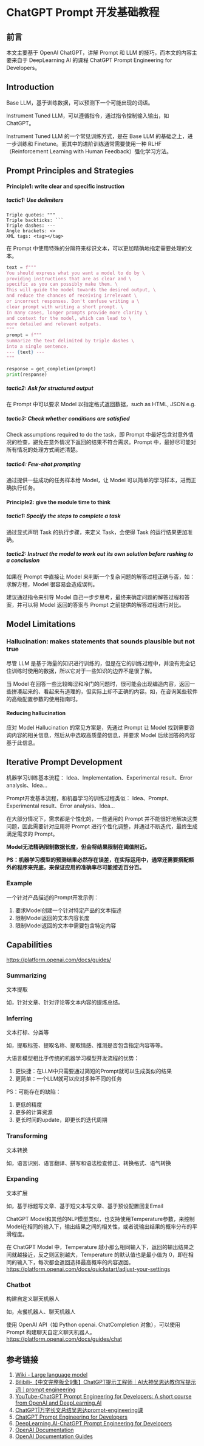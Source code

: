 # ChatGPT Prompt 开发基础教程


## 前言

本文主要基于 OpenAI ChatGPT，讲解 Prompt 和 LLM 的技巧，而本文的内容主要来自于 DeepLearning AI 的课程 ChatGPT Prompt Engineering for Developers。


## Introduction

Base LLM，基于训练数据，可以预测下一个可能出现的词语。

Instrument Tuned LLM，可以遵循指令，通过指令控制输入输出，如 ChatGPT。

Instrument Tuned LLM 的一个常见训练方式，是在 Base LLM 的基础之上，进一步训练和 Finetune。而其中的进阶训练通常需要使用一种 RLHF（Reinforcement Learning with Human Feedback）强化学习方法。 


## Prompt Principles and Strategies


#### Principle1: write clear and specific instruction

##### tactic1: Use delimiters

```
Triple quotes: """
Triple backticks: ```
Triple dashes: ---
Angle brackets: <>
XML tags: <tag></tag>
```

在 Prompt 中使用特殊的分隔符来标识文本，可以更加精确地指定需要处理的文本。

```python
text = f"""
You should express what you want a model to do by \ 
providing instructions that are as clear and \ 
specific as you can possibly make them. \ 
This will guide the model towards the desired output, \ 
and reduce the chances of receiving irrelevant \ 
or incorrect responses. Don't confuse writing a \ 
clear prompt with writing a short prompt. \ 
In many cases, longer prompts provide more clarity \ 
and context for the model, which can lead to \ 
more detailed and relevant outputs.
"""
prompt = f"""
Summarize the text delimited by triple dashes \ 
into a single sentence.
--- {text} ---
"""

response = get_completion(prompt)
print(response)
```

##### tactic2: Ask for structured output

在 Prompt 中可以要求 Model 以指定格式返回数据，such as HTML, JSON e.g.

##### tactic3: Check whether conditions are satisfied

Check assumptions required to do the task，即 Prompt 中最好包含对意外情况的检查，避免在意外情况下返回的结果不符合需求。Prompt 中，最好尽可能对所有情况的处理方式阐述清楚。

##### tactic4: Few-shot prompting

通过提供一些成功的任务样本给 Model，让 Model 可以简单的学习样本，进而正确执行任务。

#### Principle2: give the module time to think

##### tactic1: Specify the steps to complete a task

通过显式声明 Task 的执行步骤，来定义 Task，会使得 Task 的运行结果更加准确。

##### tactic2: Instruct the model to work out its own solution before rushing to a conclusion

如果在 Prompt 中直接让 Model 来判断一个复杂问题的解答过程正确与否，如：求解方程，Model 很容易会造成误判。

建议通过指令来引导 Model 自己一步步思考，最终来确定问题的解答过程和答案，并可以将 Model 返回的答案与 Prompt 之前提供的解答过程进行对比。


## Model Limitations

### Hallucination: makes statements that sounds plausible but not true

尽管 LLM 是基于海量的知识进行训练的，但是在它的训练过程中，并没有完全记住训练时使用的数据，所以它对于一些知识的边界不是很了解。

当 Model 在回答一些比较晦涩和冷门的问题时，很可能会出现编造内容，返回一些拼凑起来的、看起来有道理的，但实际上却不正确的内容。如，在咨询某些软件的高级配置参数的使用指南时。

#### Reducing hallucination

应对 Model Hallucination 的常见方案是，先通过 Prompt 让 Model 找到需要咨询内容的相关信息，然后从中选取高质量的信息，并要求 Model 后续回答的内容基于此信息。


## Iterative Prompt Development

机器学习训练基本流程：
Idea、Implementation、Experimental result、Error analysis、Idea...

Prompt开发基本流程，和机器学习的训练过程类似：
Idea、Prompt、Experimental result、Error analysis、Idea...

在大部分情况下，需求都是个性化的，一些通用的 Prompt 并不能很好地解决这类问题，因此需要针对应用将 Prompt 进行个性化调整，并通过不断迭代，最终生成满足需求的 Prompt。

**Model无法精确限制数据长度，但会将结果限制在阈值附近。**

**PS：机器学习模型的预测结果必然存在误差，在实际运用中，通常还需要搭配额外的程序来兜底，来保证应用的准确率尽可能接近百分百。**


### Example

一个针对产品描述的Prompt开发示例：
1. 要求Model创建一个针对特定产品的文本描述
2. 限制Model返回的文本内容长度
3. 限制Model返回的文本中需要包含特定内容


## Capabilities

https://platform.openai.com/docs/guides/

### Summarizing

文本提取

如，针对文章、针对评论等文本内容的提炼总结。


### Inferring

文本打标、分类等

如，提取标签、提取名称、提取情感、推测是否包含指定内容等等。

大语言模型相比于传统的机器学习模型开发流程的优势：
1. 更快捷：在LLM中只需要通过简短的Prompt就可以生成类似的结果
2. 更简单：一个LLM就可以应对多种不同的任务

PS：可能存在的缺陷：
1. 更低的精度
2. 更多的计算资源
3. 更长时间的update，即更长的迭代周期


### Transforming

文本转换

如，语言识别、语言翻译、拼写和语法检查修正、转换格式、语气转换


### Expanding

文本扩展

如，基于标题写文章、基于短文本写文章、基于预设配置回复Email

ChatGPT Model和其他的NLP模型类似，也支持使用Temperature参数，来控制Model在相同的输入下，输出结果之间的相关性，或者说输出结果的概率分布的平滑程度。

在 ChatGPT Model 中，Temperature 越小那么相同输入下，返回的输出结果之间就越接近，反之则区别越大，Temperature 的默认值也是最小值为 0，即在相同的输入下，每次都会返回选择最高概率的内容返回。
https://platform.openai.com/docs/quickstart/adjust-your-settings


### Chatbot

构建自定义聊天机器人

如，点餐机器人、聊天机器人

使用 OpenAI API（如 Python openai. ChatCompletion 对象），可以使用 Prompt 构建聊天自定义聊天机器人。
https://platform.openai.com/docs/guides/chat


## 参考链接
1. [Wiki - Large language model](https://en.wikipedia.org/wiki/Large_language_model)
2. [Bilibili-【中文完整版全9集】ChatGPT提示工程师｜AI大神吴恩达教你写提示词｜prompt engineering](https://www.bilibili.com/video/BV14M4y147yH)
3. [YouTube-ChatGPT Prompt Engineering for Developers: A short course from OpenAI and DeepLearning.AI](https://www.youtube.com/watch?v=H4YK_7MAckk&list=RDCMUCcIXc5mJsHVYTZR1maL5l9w&index=1)
4. [ChatGPT|万字长文总结吴恩达prompt-engineering课](https://mp.weixin.qq.com/s/gUtB71uWI7Dg_tfRzaidCA)
5. [ChatGPT Prompt Engineering for Developers](https://www.youtube.com/playlist?list=PLZnV2TKiv3wC0F5AQJwL3RGCfInRpu-LA)
6. [DeepLearning.AI-ChatGPT Prompt Engineering for Developers](https://learn.deeplearning.ai/chatgpt-prompt-eng/lesson/1/introduction)
7. [OpenAI Documentation](https://platform.openai.com/docs/introduction)
8. [OpenAI Documentation Guides](https://platform.openai.com/docs/guides/)
